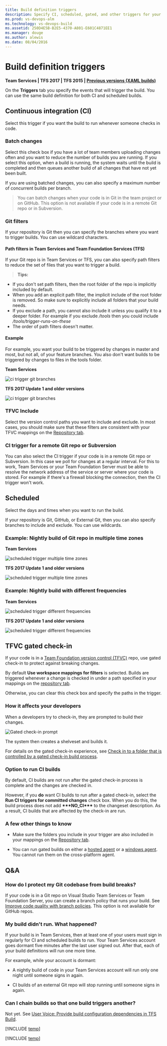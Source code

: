 ```yaml
---
title: Build definition triggers
description: Specify CI, scheduled, gated, and other triggers for your build on Visual Studio Team Services and Team Foundation Server (TFS)
ms.prod: vs-devops-alm
ms.technology: vs-devops-build
ms.assetid: 250D4E5B-B2E5-4370-A801-E601C4871EE1
ms.manager: douge
ms.author: alewis
ms.date: 08/04/2016
---
```


# Build definition triggers

**Team Services | TFS 2017 | TFS 2015 | [Previous versions (XAML builds)](https://msdn.microsoft.com/library/hh190718%28v=vs.120%29.aspx)**

<!--
<div style="padding:5px;border-bottom:1px solid #ccc;font-family:Segoe UI;font-size:13px;margin-bottom:15px">

![Definition edit panel header](_img/_shared/definition-edit-panel-header.png)<br/>

[Build](build.md)&nbsp;&nbsp;&nbsp;&nbsp;&nbsp; [Options](options.md)&nbsp;&nbsp;&nbsp;&nbsp;&nbsp; [Repository](repository.md)&nbsp;&nbsp;&nbsp;&nbsp;&nbsp; [Variables](variables.md)&nbsp;&nbsp;&nbsp;&nbsp;&nbsp; **[Triggers](#)**&nbsp;&nbsp;&nbsp;&nbsp;&nbsp; [General](general.md)&nbsp;&nbsp;&nbsp;&nbsp;&nbsp; [Retention](retention.md)&nbsp;&nbsp;&nbsp;&nbsp;&nbsp; [History](history.md)
</div>
-->

On the **Triggers** tab you specify the events that will trigger the build. You can use the same build definition for both CI and scheduled builds.

<a name="ci"></a>
## Continuous integration (CI)

Select this trigger if you want the build to run whenever someone checks in code.

### Batch changes

Select this check box if you have a lot of team members uploading changes often and you want to reduce the number of builds you are running. If you select this option, when a build is running, the system waits until the build is completed and then queues another build of all changes that have not yet been built.

If you are using batched changes, you can also specify a maximum number of concurrent builds per branch.

> You can batch changes when your code is in Git in the team project or on GitHub. This option is not available if your code is in a remote Git repo or in Subversion.

### Git filters

If your repository is Git then you can specify the branches where you want to trigger builds. You can use wildcard characters.

#### Path filters in Team Services and Team Foundation Services (TFS)

If your Git repo is in Team Services or TFS, you can also specify path filters to reduce the set of files that you want to trigger a build.

 > **Tips:**
 * If you don't set path filters, then the root folder of the repo is implicitly included by default.
 * When you add an explicit path filter, the implicit include of the root folder is removed. So make sure to explicitly include all folders that your build needs.
 * If you exclude a path, you cannot also include it unless you qualify it to a deeper folder. For example if you exclude _/tools_ then you could include _/tools/trigger-runs-on-these_
 * The order of path filters doesn't matter.

#### Example

For example, you want your build to be triggered by changes in master and most, but not all, of your feature branches. You also don't want builds to be triggered by changes to files in the tools folder.

**Team Services**

![ci trigger git branches](_img/triggers/ci-trigger-git-branches-neweditor.png)

**TFS 2017 Update 1 and older versions**

![ci trigger git branches](_img/triggers/ci-trigger-git-branches.png)

### TFVC Include

Select the version control paths you want to include and exclude. In most cases, you should make sure that these filters are consistent with your TFVC mappings on the [Repository tab](repository.md).


### CI trigger for a remote Git repo or Subversion

You can also select the CI trigger if your code is in a remote Git repo or Subversion. In this case we poll for changes at a regular interval. For this to work, Team Services or your Team Foundation Server must be able to resolve the network address of the service or server where your code is stored. For example if there's a firewall blocking the connection, then the CI trigger won't work. 


## Scheduled

Select the days and times when you want to run the build.

If your repository is Git, GitHub, or External Git, then you can also specify branches to include and exclude. You can use wildcards.


### Example: Nightly build of Git repo in multiple time zones

**Team Services**

![scheduled trigger multiple time zones](_img/triggers/scheduled-trigger-git-multiple-time-zones-neweditor.png)

**TFS 2017 Update 1 and older versions**

![scheduled trigger multiple time zones](_img/triggers/scheduled-trigger-git-multiple-time-zones.png)


### Example: Nightly build with different frequencies

**Team Services**

![scheduled trigger different frequencies](_img/triggers/scheduled-trigger-git-different-frequencies-neweditor.png)

**TFS 2017 Update 1 and older versions**

![scheduled trigger different frequencies](_img/triggers/scheduled-trigger-git-different-frequencies.png)

<h2 id="gated">TFVC gated check-in</h2>

If your code is in a [Team Foundation version control (TFVC)](../../tfvc/overview.md) repo, use gated check-in to protect against breaking changes.

By default **Use workspace mappings for filters** is selected. Builds are triggered whenever a change is checked in under a path specified in your mappings on the [repository tab](repository.md#tfvc).

Otherwise, you can clear this check box and specify the paths in the trigger.

### How it affects your developers

When a developers try to check-in, they are prompted to build their changes.

![Gated check-in prompt](../define/_img/triggers/tfvc-gated-check-in-prompt.png)

The system then creates a shelveset and builds it.

For details on the gated check-in experience, see [Check in to a folder that is controlled by a gated check-in build process](../../tfvc/check-folder-controlled-by-gated-check-build-process.md).


### Option to run CI builds

By default, CI builds are not run after the gated check-in process is complete and the changes are checked in.

However, if you **do** want CI builds to run after a gated check-in, select the **Run CI triggers for committed changes** check box. When you do this, the build process does not add **&#42;&#42;&#42;NO_CI&#42;&#42;&#42;** to the changeset description. As a result, CI builds that are affected by the check-in are run.


### A few other things to know

* Make sure the folders you include in your trigger are also included in your mappings on the [Repository tab](../define/repository.md).

* You can run gated builds on either a [hosted agent](../concepts/agents/hosted.md) or a [windows agent](../actions/agents/v2-windows.md). You cannot run them on the cross-platform agent.


## Q&A

<!-- BEGINSECTION class="md-qanda" -->


### How do I protect my Git codebase from build breaks?

If your code is in a Git repo on Visual Studio Team Services or Team Foundation Server, you can create a branch policy that runs your build. See [Improve code quality with branch policies](../../git/branch-policies.md). This option is not available for GitHub repos.

### My build didn't run. What happened?

If your build is in Team Services, then at least one of your users must sign in regularly for CI and scheduled builds to run. Your Team Services account goes dormant five minutes after the last user signed out. After that, each of your build definitions will run one more time. 

For example, while your account is dormant:

 * A nightly build of code in your Team Services account will run only one night until someone signs in again.

 * CI builds of an external Git repo will stop running until someone signs in again.

### Can I chain builds so that one build triggers another?

Not yet. See [User Voice: Provide build configuration dependencies in TFS Build](https://visualstudio.uservoice.com/forums/330519-team-services/suggestions/2165043-provide-build-configuration-dependencies-in-tfs-bu).

[!INCLUDE [temp](../_shared/qa-agents.md)]

[!INCLUDE [temp](../_shared/qa-versions.md)]

<!-- ENDSECTION -->
